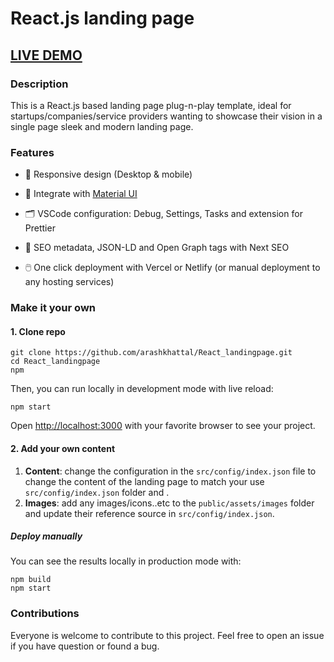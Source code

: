 # React.js landing page 

## <a href="https://arashkhattal.github.io/React_landingpage/"> LIVE DEMO</a>

### Description

This is a React.js based landing page plug-n-play template, ideal for startups/companies/service providers wanting to showcase their vision in a single page sleek and modern landing page.

### Features

- 📱  Responsive design (Desktop & mobile)

- 🎨 Integrate with [Material UI](https://https://mui.com/)

- 🗂 VSCode configuration: Debug, Settings, Tasks and extension for  Prettier

- 🤖 SEO metadata, JSON-LD and Open Graph tags with Next SEO

- 🖱️ One click deployment with Vercel or Netlify (or manual deployment to any hosting services)

### Make it your own

#### 1. Clone repo

```
git clone https://github.com/arashkhattal/React_landingpage.git
cd React_landingpage
npm
```

Then, you can run locally in development mode with live reload:

```
npm start
```

Open <http://localhost:3000> with your favorite browser to see your project.

#### 2. Add your own content

 1. **Content**: change the configuration in the ```src/config/index.json``` file to change the content of the landing page to match your use ```src/config/index.json```  folder and .
 2. **Images**:  add any images/icons..etc to the ```public/assets/images```  folder and update their reference source in ```src/config/index.json```.


##### Deploy manually

You can see the results locally in production mode with:

```
npm build
npm start
```

### Contributions

Everyone is welcome to contribute to this project. Feel free to open an issue if you have question or found a bug.

